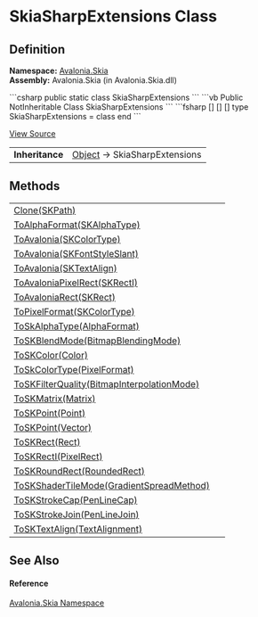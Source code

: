 # SkiaSharpExtensions Class




## Definition
**Namespace:** <a href="N_Avalonia_Skia">Avalonia.Skia</a>  
**Assembly:** Avalonia.Skia (in Avalonia.Skia.dll)

<Tabs groupId="api-code-preview">
<TabItem value="csharp" label="C#">
```csharp
public static class SkiaSharpExtensions
```
</TabItem>
<TabItem value="vb" label="VB">
```vb
<ExtensionAttribute>
Public NotInheritable Class SkiaSharpExtensions
```
</TabItem>
<TabItem value="fsharp" label="F#">
```fsharp
[<AbstractClassAttribute>]
[<SealedAttribute>]
[<ExtensionAttribute>]
type SkiaSharpExtensions = class end
```
</TabItem>
</Tabs>



<a href="https://github.com/AvaloniaUI/Avalonia/tree/master/src/Skia/Avalonia.Skia/SkiaSharpExtensions.cs" title="View the source code">View Source</a>

<table>
<tr><td><strong>Inheritance</strong></td><td><a href="https://learn.microsoft.com/dotnet/api/system.object" target="_blank" rel="noopener noreferrer">Object</a>  →  SkiaSharpExtensions</td></tr>
</table>



## Methods
<table>
<tr>
<td><a href="M_Avalonia_Skia_SkiaSharpExtensions_Clone">Clone(SKPath)</a></td>
<td> </td>
</tr>
<tr>
<td><a href="M_Avalonia_Skia_SkiaSharpExtensions_ToAlphaFormat">ToAlphaFormat(SKAlphaType)</a></td>
<td> </td>
</tr>
<tr>
<td><a href="M_Avalonia_Skia_SkiaSharpExtensions_ToAvalonia">ToAvalonia(SKColorType)</a></td>
<td> </td>
</tr>
<tr>
<td><a href="M_Avalonia_Skia_SkiaSharpExtensions_ToAvalonia_1">ToAvalonia(SKFontStyleSlant)</a></td>
<td> </td>
</tr>
<tr>
<td><a href="M_Avalonia_Skia_SkiaSharpExtensions_ToAvalonia_2">ToAvalonia(SKTextAlign)</a></td>
<td> </td>
</tr>
<tr>
<td><a href="M_Avalonia_Skia_SkiaSharpExtensions_ToAvaloniaPixelRect">ToAvaloniaPixelRect(SKRectI)</a></td>
<td> </td>
</tr>
<tr>
<td><a href="M_Avalonia_Skia_SkiaSharpExtensions_ToAvaloniaRect">ToAvaloniaRect(SKRect)</a></td>
<td> </td>
</tr>
<tr>
<td><a href="M_Avalonia_Skia_SkiaSharpExtensions_ToPixelFormat">ToPixelFormat(SKColorType)</a></td>
<td> </td>
</tr>
<tr>
<td><a href="M_Avalonia_Skia_SkiaSharpExtensions_ToSkAlphaType">ToSkAlphaType(AlphaFormat)</a></td>
<td> </td>
</tr>
<tr>
<td><a href="M_Avalonia_Skia_SkiaSharpExtensions_ToSKBlendMode">ToSKBlendMode(BitmapBlendingMode)</a></td>
<td> </td>
</tr>
<tr>
<td><a href="M_Avalonia_Skia_SkiaSharpExtensions_ToSKColor">ToSKColor(Color)</a></td>
<td> </td>
</tr>
<tr>
<td><a href="M_Avalonia_Skia_SkiaSharpExtensions_ToSkColorType">ToSkColorType(PixelFormat)</a></td>
<td> </td>
</tr>
<tr>
<td><a href="M_Avalonia_Skia_SkiaSharpExtensions_ToSKFilterQuality">ToSKFilterQuality(BitmapInterpolationMode)</a></td>
<td> </td>
</tr>
<tr>
<td><a href="M_Avalonia_Skia_SkiaSharpExtensions_ToSKMatrix">ToSKMatrix(Matrix)</a></td>
<td> </td>
</tr>
<tr>
<td><a href="M_Avalonia_Skia_SkiaSharpExtensions_ToSKPoint">ToSKPoint(Point)</a></td>
<td> </td>
</tr>
<tr>
<td><a href="M_Avalonia_Skia_SkiaSharpExtensions_ToSKPoint_1">ToSKPoint(Vector)</a></td>
<td> </td>
</tr>
<tr>
<td><a href="M_Avalonia_Skia_SkiaSharpExtensions_ToSKRect">ToSKRect(Rect)</a></td>
<td> </td>
</tr>
<tr>
<td><a href="M_Avalonia_Skia_SkiaSharpExtensions_ToSKRectI">ToSKRectI(PixelRect)</a></td>
<td> </td>
</tr>
<tr>
<td><a href="M_Avalonia_Skia_SkiaSharpExtensions_ToSKRoundRect">ToSKRoundRect(RoundedRect)</a></td>
<td> </td>
</tr>
<tr>
<td><a href="M_Avalonia_Skia_SkiaSharpExtensions_ToSKShaderTileMode">ToSKShaderTileMode(GradientSpreadMethod)</a></td>
<td> </td>
</tr>
<tr>
<td><a href="M_Avalonia_Skia_SkiaSharpExtensions_ToSKStrokeCap">ToSKStrokeCap(PenLineCap)</a></td>
<td> </td>
</tr>
<tr>
<td><a href="M_Avalonia_Skia_SkiaSharpExtensions_ToSKStrokeJoin">ToSKStrokeJoin(PenLineJoin)</a></td>
<td> </td>
</tr>
<tr>
<td><a href="M_Avalonia_Skia_SkiaSharpExtensions_ToSKTextAlign">ToSKTextAlign(TextAlignment)</a></td>
<td> </td>
</tr>
</table>

## See Also


#### Reference
<a href="N_Avalonia_Skia">Avalonia.Skia Namespace</a>  

